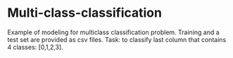 # Multi-class-classification
Example of modeling for multiclass classification problem. Training and a test set are provided as csv files. Task: to classify last column that contains 4 classes: [0,1,2,3].
